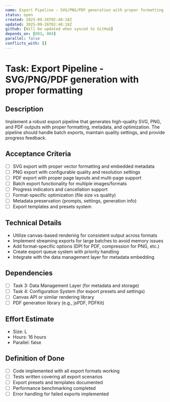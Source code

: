 ```yaml
---
name: Export Pipeline - SVG/PNG/PDF generation with proper formatting
status: open
created: 2025-09-26T02:48:18Z
updated: 2025-09-26T02:48:18Z
github: [Will be updated when synced to GitHub]
depends_on: [003, 004]
parallel: false
conflicts_with: []
---
```


# Task: Export Pipeline - SVG/PNG/PDF generation with proper formatting

## Description
Implement a robust export pipeline that generates high-quality SVG, PNG, and PDF outputs with proper formatting, metadata, and optimization. The pipeline should handle batch exports, maintain quality settings, and provide progress feedback.

## Acceptance Criteria
- [ ] SVG export with proper vector formatting and embedded metadata
- [ ] PNG export with configurable quality and resolution settings
- [ ] PDF export with proper page layouts and multi-page support
- [ ] Batch export functionality for multiple images/formats
- [ ] Progress indicators and cancellation support
- [ ] Format-specific optimization (file size vs quality)
- [ ] Metadata preservation (prompts, settings, generation info)
- [ ] Export templates and presets system

## Technical Details
- Utilize canvas-based rendering for consistent output across formats
- Implement streaming exports for large batches to avoid memory issues
- Add format-specific options (DPI for PDF, compression for PNG, etc.)
- Create export queue system with priority handling
- Integrate with the data management layer for metadata embedding

## Dependencies
- [ ] Task 3: Data Management Layer (for metadata and storage)
- [ ] Task 4: Configuration System (for export presets and settings)
- [ ] Canvas API or similar rendering library
- [ ] PDF generation library (e.g., jsPDF, PDFKit)

## Effort Estimate
- Size: L
- Hours: 16 hours
- Parallel: false

## Definition of Done
- [ ] Code implemented with all export formats working
- [ ] Tests written covering all export scenarios
- [ ] Export presets and templates documented
- [ ] Performance benchmarking completed
- [ ] Error handling for failed exports implemented